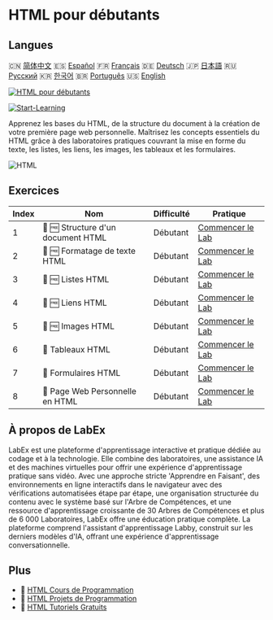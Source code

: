 # HTML pour débutants

## Langues

🇨🇳 [简体中文](README_zh.md) 🇪🇸 [Español](README_es.md) 🇫🇷 [Français](README_fr.md) 🇩🇪 [Deutsch](README_de.md) 🇯🇵 [日本語](README_ja.md) 🇷🇺 [Русский](README_ru.md) 🇰🇷 [한국어](README_ko.md) 🇧🇷 [Português](README_pt.md) 🇺🇸 [English](README.md) 

[![HTML pour débutants](https://cover-creator.labex.io/html-for-beginners.png?lang=fr)](https://labex.io/fr/courses/html-for-beginners)

[![Start-Learning](https://img.shields.io/badge/Start-Learning-whitesmoke?style=for-the-badge)](https://labex.io/fr/courses/html-for-beginners)

Apprenez les bases du HTML, de la structure du document à la création de votre première page web personnelle. Maîtrisez les concepts essentiels du HTML grâce à des laboratoires pratiques couvrant la mise en forme du texte, les listes, les liens, les images, les tableaux et les formulaires.

![HTML](https://img.shields.io/badge/HTML-whitesmoke?style=for-the-badge&logo=html)


## Exercices

|   Index | Nom                                | Difficulté   | Pratique                                                                                                         |
|---------|------------------------------------|--------------|------------------------------------------------------------------------------------------------------------------|
|       1 | 📖 🆓 Structure d'un document HTML | Débutant     | <a target='_blank' href='https://labex.io/fr/tutorials/html-html-document-structure-597898'>Commencer le Lab</a> |
|       2 | 📖 🆓 Formatage de texte HTML      | Débutant     | <a target='_blank' href='https://labex.io/fr/tutorials/html-html-text-formatting-597904'>Commencer le Lab</a>    |
|       3 | 📖 🆓 Listes HTML                  | Débutant     | <a target='_blank' href='https://labex.io/fr/tutorials/html-html-lists-597902'>Commencer le Lab</a>              |
|       4 | 📖 🆓 Liens HTML                   | Débutant     | <a target='_blank' href='https://labex.io/fr/tutorials/html-html-links-597901'>Commencer le Lab</a>              |
|       5 | 📖 🆓 Images HTML                  | Débutant     | <a target='_blank' href='https://labex.io/fr/tutorials/html-html-images-597900'>Commencer le Lab</a>             |
|       6 | 📖  Tableaux HTML                  | Débutant     | <a target='_blank' href='https://labex.io/fr/tutorials/html-html-tables-597903'>Commencer le Lab</a>             |
|       7 | 📖  Formulaires HTML               | Débutant     | <a target='_blank' href='https://labex.io/fr/tutorials/html-html-forms-597899'>Commencer le Lab</a>              |
|       8 | 📖  Page Web Personnelle en HTML   | Débutant     | <a target='_blank' href='https://labex.io/fr/tutorials/html-html-personal-webpage-597905'>Commencer le Lab</a>   |

## À propos de LabEx

LabEx est une plateforme d'apprentissage interactive et pratique dédiée au codage et à la technologie. Elle combine des laboratoires, une assistance IA et des machines virtuelles pour offrir une expérience d'apprentissage pratique sans vidéo. Avec une approche stricte 'Apprendre en Faisant', des environnements en ligne interactifs dans le navigateur avec des vérifications automatisées étape par étape, une organisation structurée du contenu avec le système basé sur l'Arbre de Compétences, et une ressource d'apprentissage croissante de 30 Arbres de Compétences et plus de 6 000 Laboratoires, LabEx offre une éducation pratique complète. La plateforme comprend l'assistant d'apprentissage Labby, construit sur les derniers modèles d'IA, offrant une expérience d'apprentissage conversationnelle.

## Plus

- 🔗 [HTML Cours de Programmation](https://github.com/labex-labs/awesome-programming-courses)
- 🔗 [HTML Projets de Programmation](https://github.com/labex-labs/awesome-programming-projects)
- 🔗 [HTML Tutoriels Gratuits](https://github.com/labex-labs/html-free-tutorials)

